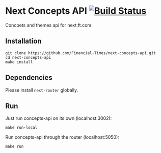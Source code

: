 # Next Concepts API [![Build Status](https://travis-ci.org/Financial-Times/next-concepts-api.svg)](https://travis-ci.org/Financial-Times/next-concepts-api)

Concpets and themes api for next.ft.com

## Installation

```
git clone https://github.com/Financial-Times/next-concepts-api.git
cd next-concepts-api
make install
```

## Dependencies

Please install `next-router` globally.

## Run

Just run concepts-api on its own (localhost:3002):

```
make run-local
```

Run concepts-api through the router (localhost:5050):

```
make run
```
